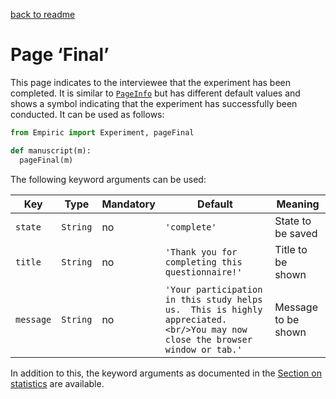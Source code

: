 [back to readme](../../../)

# Page ‘Final’

This page indicates to the interviewee that the experiment has been completed.  It is similar to [`PageInfo`](pageInfo.md) but has different default values and shows a symbol indicating that the experiment has successfully been conducted.  It can be used as follows:
```python
from Empiric import Experiment, pageFinal

def manuscript(m):
  pageFinal(m)
```

The following keyword arguments can be used:

| Key | Type | Mandatory | Default | Meaning |
| --- | ---- | --------- | ------- | ------- |
| `state` | `String` | no | `'complete'` | State to be saved |
| `title` | `String` | no | `'Thank you for completing this questionnaire!'` | Title to be shown |
| `message` | `String` | no | `'Your participation in this study helps us.  This is highly appreciated.<br/>You may now close the browser window or tab.'` | Message to be shown |

In addition to this, the keyword arguments as documented in the [Section on statistics](statistics.md) are available.
